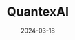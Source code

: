 ---  
layout: startup_page  
title: "QuantexAI"  
id: "quantexai.io"  
permalink: "/quantexaiquantexai.io03182024/"  
website: "https://www.quantexai.io/"  
funding_round: "Pre-Seed"  
funding_amount: "$1M"  
investors: ""  
about: "QuantexAI democratizes data science for enterprise users by enabling natural conversations with AI for advanced forecasting and dynamic data visualization. Its unique approach allows users to explore data within private data lakes autonomously, even with minimal technical background. This innovative platform revolutionizes how businesses interact with and analyze their data."  
markets: "Generative AI, Data Science, Business/Productivity Software, Database Software, Media and Information Services (B2B)"  
hq: "Singapore, Singapore, Singapore"  
founded_year: "2023"  
linkedin: "https://www.linkedin.com/company/quantex-ai/?viewAsMember=true"  
twitter: ""  
instagram: ""  
facebook: ""  
crunchbase: "https://www.crunchbase.com/organization/quantex-ai"  
pitchbook: "https://pitchbook.com/profiles/company/590833-18"  

date_display: "18-Mar-2024"  
date: "2024-03-18"

# SEO Optimization  
meta_title: "QuantexAI - Pre-Seed Funding ($1M)"  
meta_description: "QuantexAI, QuantexAI democratizes data science for enterprise users by enabling natural conversations with AI for advanced forecasting and dynamic data visualiza..."  
meta_keywords: "QuantexAI, Generative AI, Data Science, Business/Productivity Software, Database Software, Media and Information Services (B2B), Pre-Seed funding"  
canonical_url: "https://startup.projectstartups.com/quantexaiquantexai.io03182024/"  
---